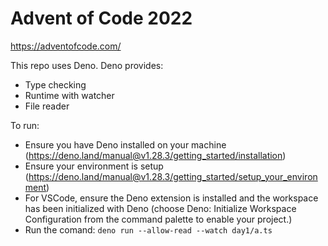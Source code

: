# Advent of Code 2022
https://adventofcode.com/

This repo uses Deno. Deno provides:
- Type checking
- Runtime with watcher
- File reader

To run:
- Ensure you have Deno installed on your machine (https://deno.land/manual@v1.28.3/getting_started/installation)
- Ensure your environment is setup (https://deno.land/manual@v1.28.3/getting_started/setup_your_environment)
- For VSCode, ensure the Deno extension is installed and the workspace has been initialized with Deno (choose Deno: Initialize Workspace Configuration from the command palette to enable your project.)
- Run the comand: `deno run --allow-read --watch day1/a.ts`